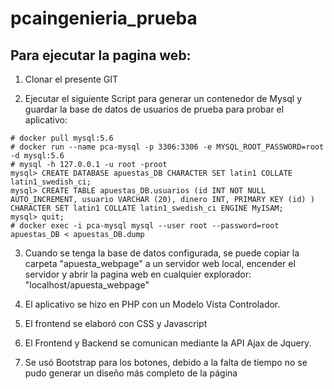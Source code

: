 # pcaingenieria_prueba

## Para ejecutar la pagina web:

1. Clonar el presente GIT

2. Ejecutar el siguiente Script para generar un contenedor de Mysql y guardar la base de datos de usuarios de prueba para probar el aplicativo:
	
```
# docker pull mysql:5.6
# docker run --name pca-mysql -p 3306:3306 -e MYSQL_ROOT_PASSWORD=root -d mysql:5.6
# mysql -h 127.0.0.1 -u root -proot
mysql> CREATE DATABASE apuestas_DB CHARACTER SET latin1 COLLATE latin1_swedish_ci;
mysql> CREATE TABLE apuestas_DB.usuarios (id INT NOT NULL AUTO_INCREMENT, usuario VARCHAR (20), dinero INT, PRIMARY KEY (id) ) CHARACTER SET latin1 COLLATE latin1_swedish_ci ENGINE MyISAM;
mysql> quit;
# docker exec -i pca-mysql mysql --user root --password=root apuestas_DB < apuestas_DB.dump
```

3. Cuando se tenga la base de datos configurada, se puede copiar la carpeta "apuesta_webpage" a un servidor web local, encender el servidor y abrir la pagina web en cualquier explorador: "localhost/apuesta_webpage"

4. El aplicativo se hizo en PHP con un Modelo Vista Controlador.
5. El frontend se elaboró con CSS y Javascript
6. El Frontend y Backend se comunican mediante la API Ajax de Jquery.
7. Se usó Bootstrap para los botones, debido a la falta de tiempo no se pudo generar un diseño más completo de la página
